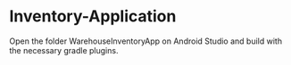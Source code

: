 # Inventory-Application

Open the folder WarehouseInventoryApp on Android Studio and build with the necessary gradle plugins.
